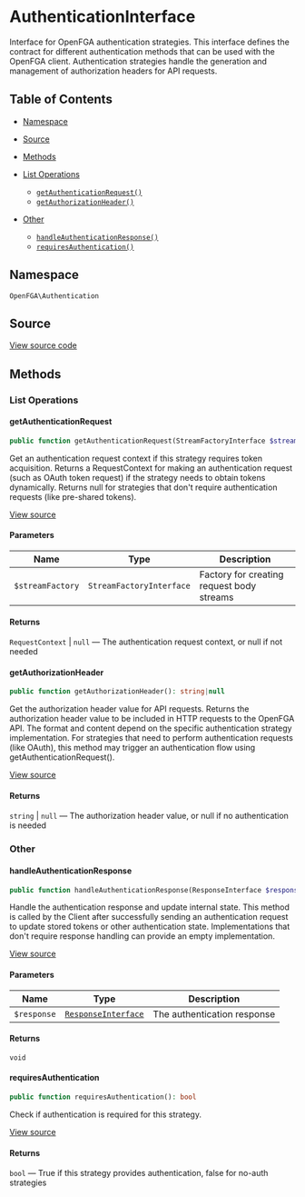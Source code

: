 # AuthenticationInterface

Interface for OpenFGA authentication strategies. This interface defines the contract for different authentication methods that can be used with the OpenFGA client. Authentication strategies handle the generation and management of authorization headers for API requests.

## Table of Contents

* [Namespace](#namespace)
* [Source](#source)
* [Methods](#methods)

* [List Operations](#list-operations)
    * [`getAuthenticationRequest()`](#getauthenticationrequest)
    * [`getAuthorizationHeader()`](#getauthorizationheader)
* [Other](#other)
    * [`handleAuthenticationResponse()`](#handleauthenticationresponse)
    * [`requiresAuthentication()`](#requiresauthentication)

## Namespace

`OpenFGA\Authentication`

## Source

[View source code](https://github.com/evansims/openfga-php/blob/main/src/Authentication/AuthenticationInterface.php)

## Methods

### List Operations

#### getAuthenticationRequest

```php
public function getAuthenticationRequest(StreamFactoryInterface $streamFactory): RequestContext|null

```

Get an authentication request context if this strategy requires token acquisition. Returns a RequestContext for making an authentication request (such as OAuth token request) if the strategy needs to obtain tokens dynamically. Returns null for strategies that don&#039;t require authentication requests (like pre-shared tokens).

[View source](https://github.com/evansims/openfga-php/blob/main/src/Authentication/AuthenticationInterface.php#L31)

#### Parameters

| Name             | Type                     | Description                               |
| ---------------- | ------------------------ | ----------------------------------------- |
| `$streamFactory` | `StreamFactoryInterface` | Factory for creating request body streams |

#### Returns

`RequestContext` &#124; `null` — The authentication request context, or null if not needed

#### getAuthorizationHeader

```php
public function getAuthorizationHeader(): string|null

```

Get the authorization header value for API requests. Returns the authorization header value to be included in HTTP requests to the OpenFGA API. The format and content depend on the specific authentication strategy implementation. For strategies that need to perform authentication requests (like OAuth), this method may trigger an authentication flow using getAuthenticationRequest().

[View source](https://github.com/evansims/openfga-php/blob/main/src/Authentication/AuthenticationInterface.php#L45)

#### Returns

`string` &#124; `null` — The authorization header value, or null if no authentication is needed

### Other

#### handleAuthenticationResponse

```php
public function handleAuthenticationResponse(ResponseInterface $response): void

```

Handle the authentication response and update internal state. This method is called by the Client after successfully sending an authentication request to update stored tokens or other authentication state. Implementations that don&#039;t require response handling can provide an empty implementation.

[View source](https://github.com/evansims/openfga-php/blob/main/src/Authentication/AuthenticationInterface.php#L56)

#### Parameters

| Name        | Type                                                  | Description                 |
| ----------- | ----------------------------------------------------- | --------------------------- |
| `$response` | [`ResponseInterface`](Responses/ResponseInterface.md) | The authentication response |

#### Returns

`void`

#### requiresAuthentication

```php
public function requiresAuthentication(): bool

```

Check if authentication is required for this strategy.

[View source](https://github.com/evansims/openfga-php/blob/main/src/Authentication/AuthenticationInterface.php#L63)

#### Returns

`bool` — True if this strategy provides authentication, false for no-auth strategies
